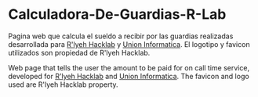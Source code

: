 # Calculadora-De-Guardias-R-Lab
Pagina web que calcula el sueldo a recibir por las guardias realizadas desarrollada para [R'lyeh Hacklab](https://rlab.be/) y [Union Informatica](https://unioninformatica.org/institucional/). El logotipo y favicon utilizados son propiedad de R'lyeh Hacklab.


Web page that tells the user the amount to be paid for on call time service, developed for [R'lyeh Hacklab](https://rlab.be/) and [Union Informatica](https://unioninformatica.org/). The favicon and logo used are R'lyeh Hacklab property.
